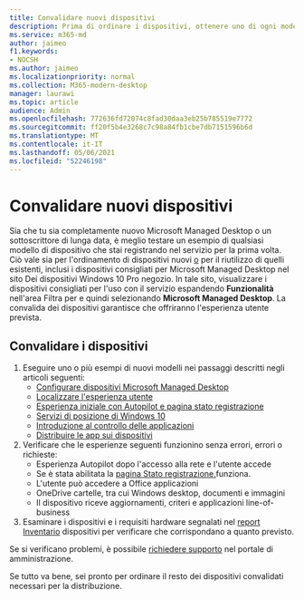 ```yaml
---
title: Convalidare nuovi dispositivi
description: Prima di ordinare i dispositivi, ottenere uno di ogni modello e testarlo
ms.service: m365-md
author: jaimeo
f1.keywords:
- NOCSH
ms.author: jaimeo
ms.localizationpriority: normal
ms.collection: M365-modern-desktop
manager: laurawi
ms.topic: article
audience: Admin
ms.openlocfilehash: 772636fd72074c8fad30daa3eb25b785519e7772
ms.sourcegitcommit: ff20f5b4e3268c7c98a84fb1cbe7db7151596b6d
ms.translationtype: MT
ms.contentlocale: it-IT
ms.lasthandoff: 05/06/2021
ms.locfileid: "52246198"
---
```

# <a name="validate-new-devices"></a>Convalidare nuovi dispositivi

Sia che tu sia completamente nuovo Microsoft Managed Desktop o un sottoscrittore di lunga data, è meglio testare un esempio di qualsiasi modello di dispositivo che stai registrando nel servizio per la prima volta. Ciò vale sia per l'ordinamento di dispositivi nuovi [o](https://www.microsoft.com/windowsforbusiness/view-all-devices) per il riutilizzo di quelli esistenti, inclusi i dispositivi consigliati per Microsoft Managed Desktop nel sito Dei dispositivi Windows 10 Pro negozio. In tale sito, visualizzare i dispositivi consigliati per l'uso con il servizio espandendo **Funzionalità** nell'area  Filtra per e quindi selezionando **Microsoft Managed Desktop**. La convalida dei dispositivi garantisce che offriranno l'esperienza utente prevista.

## <a name="validate-devices"></a>Convalidare i dispositivi

1. Eseguire uno o più esempi di nuovi modelli nei passaggi descritti negli articoli seguenti:
    - [Configurare dispositivi Microsoft Managed Desktop](set-up-devices.md)
    - [Localizzare l'esperienza utente](localization.md)
    - [Esperienza iniziale con Autopilot e pagina stato registrazione](esp-first-run.md)
    - [Servizi di posizione di Windows 10](device-location.md)
    - [Introduzione al controllo delle applicazioni](get-started-app-control.md)
    - [Distribuire le app sui dispositivi](deploy-apps.md)
2. Verificare che le esperienze seguenti funzionino senza errori, errori o richieste:
    - Esperienza Autopilot dopo l'accesso alla rete e l'utente accede
    - Se è stata abilitata la [pagina Stato registrazione,](esp-first-run.md)funziona.
    - L'utente può accedere a Office applicazioni
    - OneDrive cartelle, tra cui Windows desktop, documenti e immagini
    - Il dispositivo riceve aggiornamenti, criteri e applicazioni line-of-business
3. Esaminare i dispositivi e i requisiti hardware segnalati nel [report Inventario](../working-with-managed-desktop/device-inventory-report.md) dispositivi per verificare che corrispondano a quanto previsto.

Se si verificano problemi, è possibile [richiedere supporto](../working-with-managed-desktop/admin-support.md) nel portale di amministrazione.

Se tutto va bene, sei pronto per ordinare il resto dei dispositivi convalidati necessari per la distribuzione.